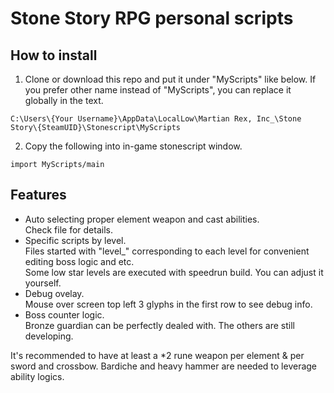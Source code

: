 # Stone Story RPG personal scripts

## How to install
1. Clone or download this repo and put it under "MyScripts" like below.
If you prefer other name instead of "MyScripts", you can replace it globally in the text.
```
C:\Users\{Your Username}\AppData\LocalLow\Martian Rex, Inc_\Stone Story\{SteamUID}\Stonescript\MyScripts
```

2. Copy the following into in-game stonescript window.
```
import MyScripts/main
```

## Features
- Auto selecting proper element weapon and cast abilities.  
  Check [](./equips.txt) file for details.
- Specific scripts by level.  
  Files started with "level_" corresponding to each level for convenient editing boss logic and etc.  
  Some low star levels are executed with speedrun build. You can adjust it yourself.
- Debug ovelay.  
  Mouse over screen top left 3 glyphs in the first row to see debug info.
- Boss counter logic.  
  Bronze guardian can be perfectly dealed with. The others are still developing.

It's recommended to have at least a *2 rune weapon per element & per sword and crossbow.
Bardiche and heavy hammer are needed to leverage ability logics.
